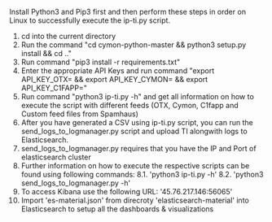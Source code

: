 Install Python3 and Pip3 first and then perform these steps in order on Linux to successfully execute the ip-ti.py script.
1. cd into the current directory
2. Run the command "cd cymon-python-master && python3 setup.py install && cd .."
3. Run command "pip3 install -r requirements.txt"
4. Enter the appropriate API Keys and run command "export API_KEY_OTX=<OTX-API-KEY> && export API_KEY_CYMON=<CYMON-API-KEY> && export API_KEY_C1FAPP=<C1FAPP-API-KEY>"
5. Run command "python3 ip-ti.py -h" and get all information on how to execute the script with different feeds (OTX, Cymon, C1fapp and Custom feed files from Spamhaus)
6. After you have generated a CSV using ip-ti.py script, you can run the send_logs_to_logmanager.py script and upload TI alongwith logs to Elasticsearch.
7. send_logs_to_logmanager.py requires that you have the IP and Port of elasticsearch cluster
8. Further information on how to execute the respective scripts can be found using following commands:
	8.1. 'python3 ip-ti.py -h'
	8.2. 'python3 send_logs_to_logmanager.py -h'
9. To access Kibana use the following URL: '45.76.217.146:56065'
10. Import 'es-material.json' from direcroty 'elasticsearch-material' into Elasticsearch to setup all the dashboards & visualizations